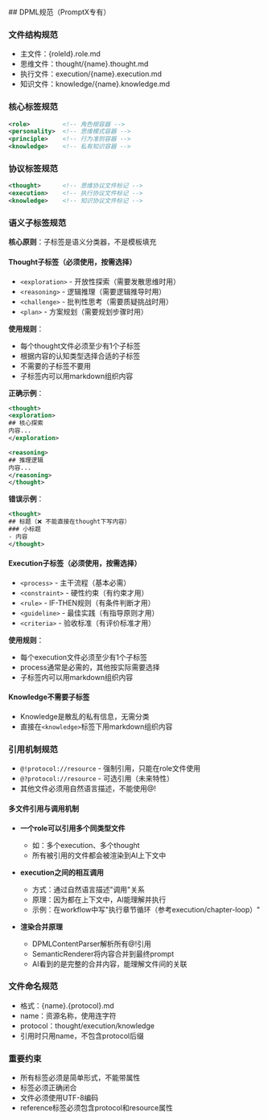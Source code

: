 <knowledge>
## DPML规范（PromptX专有）

### 文件结构规范
- 主文件：{roleId}.role.md
- 思维文件：thought/{name}.thought.md
- 执行文件：execution/{name}.execution.md
- 知识文件：knowledge/{name}.knowledge.md

### 核心标签规范
```xml
<role>         <!-- 角色根容器 -->
<personality>  <!-- 思维模式容器 -->
<principle>    <!-- 行为准则容器 -->
<knowledge>    <!-- 私有知识容器 -->
```

### 协议标签规范
```xml
<thought>      <!-- 思维协议文件标记 -->
<execution>    <!-- 执行协议文件标记 -->
<knowledge>    <!-- 知识协议文件标记 -->
```

### 语义子标签规范

**核心原则**：子标签是语义分类器，不是模板填充

#### Thought子标签（必须使用，按需选择）
- `<exploration>` - 开放性探索（需要发散思维时用）
- `<reasoning>` - 逻辑推理（需要逻辑推导时用）
- `<challenge>` - 批判性思考（需要质疑挑战时用）
- `<plan>` - 方案规划（需要规划步骤时用）

**使用规则**：
- 每个thought文件必须至少有1个子标签
- 根据内容的认知类型选择合适的子标签
- 不需要的子标签不要用
- 子标签内可以用markdown组织内容

**正确示例**：
```xml
<thought>
<exploration>
## 核心探索
内容...
</exploration>

<reasoning>
## 推理逻辑
内容...
</reasoning>
</thought>
```

**错误示例**：
```xml
<thought>
## 标题（❌ 不能直接在thought下写内容）
### 小标题
- 内容
</thought>
```

#### Execution子标签（必须使用，按需选择）
- `<process>` - 主干流程（基本必需）
- `<constraint>` - 硬性约束（有约束才用）
- `<rule>` - IF-THEN规则（有条件判断才用）
- `<guideline>` - 最佳实践（有指导原则才用）
- `<criteria>` - 验收标准（有评价标准才用）

**使用规则**：
- 每个execution文件必须至少有1个子标签
- process通常是必需的，其他按实际需要选择
- 子标签内可以用markdown组织内容

#### Knowledge不需要子标签
- Knowledge是散乱的私有信息，无需分类
- 直接在`<knowledge>`标签下用markdown组织内容

### 引用机制规范
- `@!protocol://resource` - 强制引用，只能在role文件使用
- `@?protocol://resource` - 可选引用（未来特性）
- 其他文件必须用自然语言描述，不能使用@!

#### 多文件引用与调用机制
- **一个role可以引用多个同类型文件**
  - 如：多个execution、多个thought
  - 所有被引用的文件都会被渲染到AI上下文中

- **execution之间的相互调用**
  - 方式：通过自然语言描述"调用"关系
  - 原理：因为都在上下文中，AI能理解并执行
  - 示例：在workflow中写"执行章节循环（参考execution/chapter-loop）"

- **渲染合并原理**
  - DPMLContentParser解析所有@!引用
  - SemanticRenderer将内容合并到最终prompt
  - AI看到的是完整的合并内容，能理解文件间的关联

### 文件命名规范
- 格式：{name}.{protocol}.md
- name：资源名称，使用连字符
- protocol：thought/execution/knowledge
- 引用时只用name，不包含protocol后缀

### 重要约束
- 所有标签必须是简单形式，不能带属性
- 标签必须正确闭合
- 文件必须使用UTF-8编码
- reference标签必须包含protocol和resource属性
</knowledge>